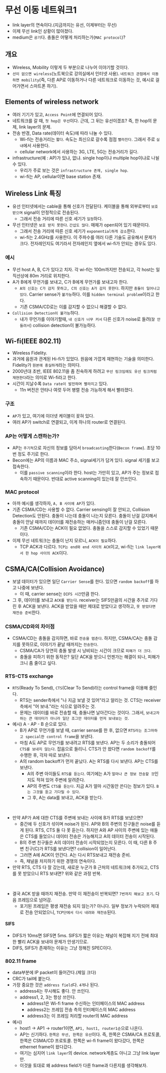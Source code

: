 # 무선 이동 네트워크1
- link layer의 연속이다.(지금까지는 유선, 이제부터는 무선)
- 이제 무선 link인 상황이 많아졌다.
- medium은 `공기`다. 충돌은 어떻게 처리하는가(`MAC protocol`)?

## 개요
- Wireless, Mobility 이렇게 두 부분으로 나누어 이야기할 것이다.
- `선이 없으면 wireless`(노트북으로 강의실에서 인터넷 사용). `네트워크 관점에서 이동하면 mobility`(즉, 다른 AP로 이동하거나 다른 네트워크로 이동하는 것, 예시로 걸어가면서 스마트폰 하기).

## Elements of wireless network
- 여러 기기가 있고, `Access Point`에 연결되어 있다.
- 네트워크를 갈 때, `첫 hop은 무선`이다. 근데, 그 뒤는 유선이겠죠? 즉, 한 hop의 문제, link layer의 문제.
- 전송 반경, Data rate(데이터 속도)에 따라 나눌 수 있다.
    - Wi-fi는 전송거리는 `짧다`. 속도는 최신으로 갈수록 점점 `빨라진다`. 그래서 주로 `실내`에서 사용한다.
    - cellular network에서 사용하는 3G, LTE, 5G는 전송거리가 길다.
- infrastructure(예 : AP)가 있냐, 없냐. single hop이냐 multiple hop이냐로 나뉠 수 있다.
    - 우리가 주로 보는 것은 `infrastructure 존재, single hop`.
    - wi-fi는 AP, cellular이면 base station 존재.

## Wireless Link 특징
- 유선 인터넷에서는 cable을 통해 신호가 전달된다. 케이블을 통해 외부로부터 `보호 받으며` signal이 안정적으로 전송된다.
    - 그래서 전송 거리에 따른 신호 세기가 `일정`하다.
- 무선 인터넷은 `보호 받지 못한다`. `간섭도 많다`. 매체가 open되어 있기 때문이다.
    - 그래서 전송 거리에 따른 신호 세기가 `exponential하게 감소`한다.
    - wi-fi는 2.4GHz를 사용한다. 이 주파수를 여러 다른 기술도 공유해서 문제가 크다. 전자레인지도 여기라서 전자레인지 옆에서 wi-fi가 안되는 경우도 있다.

### 예시
- 무선 host A, B, C가 있다고 치자. 각 wi-fi는 100m까지만 전송되고, 각 host는 일직선상에 80m 거리로 위치한다.
- A가 B에게 무언가를 보내고, C가 B에게 무언가를 보내고자 한다.
    - `A의 신호는 C가 감지 못하고, C의 신호는 A가 감지 못한다`. 하지만 `충돌이 일어나고 있다`. Carrier sense가 `불가능`하다. 이를 `hidden terminal problem`이라고 한다.
    - 기존 CSMA/CD로는 이를 감지할 수 없으니 해결할 수 없다.
- `Collision Detection이 불가능`하다.
    - 내가 무언가를 이야기할때, `내 신호가 너무 커서` 다른 신호가 noise로 들려(`잘 안들려서`) collision detection이 불가능하다.

## Wi-fi(IEEE 802.11)
- Wireless Fidelity.
- 과거에 음원과 관계된 Hi-fi가 있었다. 원음에 가깝게 재현하는 기술을 의미한다. Fidelity가 `원본에 충실하게`라는 의미다.
- 2000년대 초반, IEEE 802.11을 좀 친숙하게 하려고 `무선 링크임에도 유선 링크처럼 재현한다`라는 의미로 Wi-fi라고 한다.
- 시간이 지날수록 `Data rate이 발전하며 빨라지고` 있다.
    - 11n 버전은 안타나 여럿 두어 병렬 전송 가능하게 해서 빨라졌다.

### 구조
- `AP`가 있고, 여기에 이더넷 케이블이 꽂혀 있다.
- 여러 AP가 switch로 연결되고, 이게 하나의 router로 연결된다.

### AP는 어떻게 스캔하는가?
- AP는 `주기적`으로 자신의 정보를 담아서 `broadcasting`한다(`Becon frame`). 초당 10번 정도 주기로 한다.
- Becon에는 AP의 이름과 MAC 주소, signal세기가 담겨 있다. signal 세기를 보고 접속한다.
    - 이를 `passive scanning`이라 한다. host는 가만히 있고, AP가 주는 정보로 접속하기 때문이다. 반대로 active scanning이 있는데 잘 안쓰인다.

### MAC protocol
- 아까 예시를 생각하자, `A, B 사이에 AP`가 있다.
- 기존 CSMA/CD는 사용할 수 없다. Carrier sensing이 잘 안되고, Collision Detection도 안된다. 충돌이 나는데 충돌이 나는지 모른다. 충돌이 난걸 감지해서 충돌이 안날 때까지 데이터를 재전송하는 매커니즘인데 충돌이 난걸 모른다.
    - 기존 CSMA/CD는 ACK이 필요 없었다. 충돌을 스스로 감지할 수 있었기 때문이다.
- 이제 무선 네트워크는 충돌이 난지 모르니, `ACK이 필요`하다.
    - TCP ACK과 다르다. `TCP는 end와 end 사이의 ACK`이고, wi-fi는 `link layer에서 한 hop 사이의 ACK`이다.

## CSMA/CA(Collision Avoidance)
- 보낼 데이터가 있으면 일단 `Carrier Sense`를 한다. 있으면 `random backoff`를 하고 나중에 보낸다.
    - 이 때, carrier sense는 `DIFS 시간`만큼 한다.
- 그 후, 데이터를 보내고 `ACK를 받는다`. receiver는 SIFS만큼의 시간을 추가로 기다린 후 ACK을 보낸다. ACK을 받았을 때만 제대로 받았다고 생각하고, `못 받았다면 재전송 준비`한다.

### CSMA/CD와의 차이점
- CSMA/CD는 충돌을 감지하면, 바로 `전송을 멈춘다`. 하지만, CSMA/CA는 충돌 감지를 못하므로, 이야기가 끝날 때까지는 `전송한다`.
    - CSMA/CA가 당연히 충돌 발생 시 낭비되는 시간이 크므로 `피해가 더 크다`.
    - 충돌을 피하기 위한 동작은? 일단 ACK을 받으니 언젠가는 해결이 되나, 피해가 크니 좀 줄이고 싶다.

### RTS-CTS exchange
- `RTS`(Ready To Send), `CTS`(Clear To Send)라는 control frame을 이용해 줄인다.
    - RTS는 sender측에서 "나 지금 보낼 것 있어"라고 알리는 것. CTS는 receiver측에서 "어 보내."라는 식으로 알려주는 것.
    - 문제는 데이터를 바로 전송할 때, 충돌나면 날아간다는 것이다. 그래서, `보내고자 하는 큰 데이터가 아니라 일단 조그만 데이터를 먼저 보내보는 것`.
- 예시) A - AP - B 순으로 있다.
    - B가 AP로 무언가를 보낼 때, carrier sense를 한 후, 없으면 `RTS라는 조그마하고 special한 control frame`을 보낸다.
    - 마침 A도 AP로 무언가를 보내려고 RTS를 보낸다. AP는 두 소리가 충돌되어 `CTS를 보내지 않는다`. 잡음으로 들리니. CTS가 안 왔다면 `random backoff`를 수행한 후, 각자 따로 보낸다.
    - A의 random backoff가 먼저 끝났다. A는 RTS를 다시 보낸다. AP는 CTS를 보낸다.
        - A의 주변 아이들도 `RTS를 듣는다`. 여기에는 A가 `얼마나 큰 정보 전송할 것`인지도 적혀 있어 주변에 알려준다.
        - AP의 주변도 `CTS를 듣는다`. 지금 A가 얼마 시간동안 쓴다는 정보가 있다. `B는 그것을 듣고 기다릴 수 있다`.
        - 그 후, A는 data를 보내고, ACK을 받는다.
<br>

- 만약 AP가 A에 대한 CTS를 주변에 보내는 사이에 B가 RTS를 보냈으면?
    - 중간에 두 신호가 섞이며 noise가 된다. AP와 B의 주변의 친구들은 noise를 듣게 된다. RTS, CTS 둘 다 못 듣는다. 하지만 A와 AP 사이의 주변에 있는 애들은 CTS를 들었으니 데이터 전송은 가능해지고 A의 데이터 전송이 시작된다.
    - B의 주변 친구들은 A의 데이터 전송이 시작되었는지 모른다. 이 때, 다른 B 주변 친구(C)가 RTS를 보낸다면? collision이 일어난다.
    - 그러면 A에 ACK이 안간다. A는 다시 RTS보내고 재전송 준비.
    - 즉, 채널을 차지하기 위한 경쟁의 연속이다.
- 만약 RTS, CTS 다 잘 갔는데, 새로운 누군가 B 근처의 네트워크에 추가되고, CTS를 못 받았으니 RTS 보내면? 위와 같은 과정 반복.
<br>

- 결국 ACK 받을 때까지 재전송. 만약 이 재전송이 반복되면? `7번까지 해보고 포기`. 다음 프레임으로 넘어감.
    - 포기된 프레임은 평생 재전송 되지 않는가? 아니다. 일부 정보가 누락되어 제대로 전송 안되었으니, `TCP단에서 다시 내려와 재전송`된다.

#### SIFS
- DIFS가 10ms면 SIFS면 5ms. SIFS가 짧은 이유는 채널이 복잡해 지기 전에 최대한 빨리 ACK을 보내야 문제가 안생기므로.
- DIFS, SIFS가 존재하는 이유는 그냥 정해진 SPEC이다.

### 802.11 frame
- data부분에 IP packet이 들어간다.(제일 크다)
- CRC가 tail에 붙는다.
- 가장 중요한 것은 `address field`다. `4개`나 된다.
    - address4는 무시해도 좋다. 안 쓰인다.
    - address1, 2, 3는 항상 쓰인다.
        - address1은 Wi-fi frame 수신하는 인터페이스의 MAC address
        - address2는 프레임 전송 측의 인터페이스의 MAC address
        - address3는 이 프레임 처리할 router의 MAC address
- 예시)
    - host1 -> AP1 -> router1이면, `AP1, host1, router1순`으로 나온다.
    - AP는 신기하다. `한쪽은 무선, 한쪽은 유선`이다. 즉, 한쪽은 CSMA/CA 프로토콜, 한쪽은 CSMA/CD 프로토콜. 한쪽은 wi-fi frame이 왔다갔다, 한쪽은 ethernet frame이 왔다갔다.
    - 여기는 심지어 `link layer`의 device. network계층도 아니고 그냥 link layer만.
    - 이것을 토대로 왜 address field가 다른 frame과 다른지를 생각해보자.